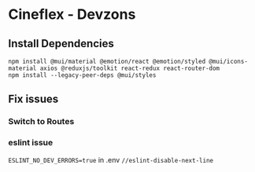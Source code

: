# Cineflex - Devzons

## Install Dependencies

```-bash
npm install @mui/material @emotion/react @emotion/styled @mui/icons-material axios @reduxjs/toolkit react-redux react-router-dom
npm install --legacy-peer-deps @mui/styles
```

## Fix issues

### Switch to Routes

### eslint issue

`ESLINT_NO_DEV_ERRORS=true` in .env
`//eslint-disable-next-line`

